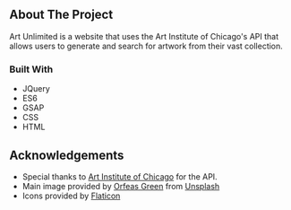## About The Project

Art Unlimited is a website that uses the Art Institute of Chicago's API that allows users to generate and search for artwork from their vast collection. 

### Built With 

* JQuery
* ES6
* GSAP
* CSS
* HTML

## Acknowledgements 

* Special thanks to [Art Institute of Chicago](https://www.artic.edu) for the API.
* Main image provided by [Orfeas Green](https://unsplash.com/photos/G5A5ZNjS2tE?utm_source=unsplash&utm_medium=referral&utm_content=creditShareLink) from [Unsplash](https://unsplash.com/)
* Icons provided by [Flaticon](https://www.flaticon.com/)
